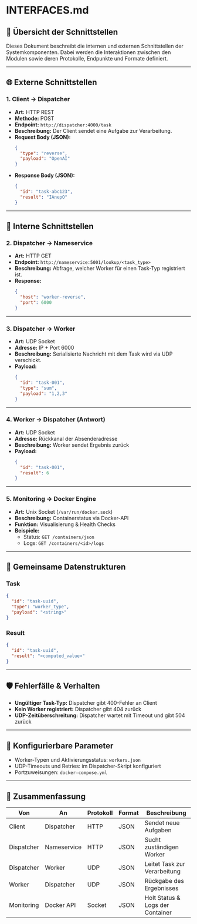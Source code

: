 # INTERFACES.md

## 🎯 Übersicht der Schnittstellen

Dieses Dokument beschreibt die internen und externen Schnittstellen der Systemkomponenten. Dabei werden die Interaktionen zwischen den Modulen sowie deren Protokolle, Endpunkte und Formate definiert.

---

## 🌐 Externe Schnittstellen

### 1. Client → Dispatcher

- **Art:** HTTP REST
- **Methode:** POST
- **Endpoint:** `http://dispatcher:4000/task`
- **Beschreibung:** Der Client sendet eine Aufgabe zur Verarbeitung.
- **Request Body (JSON):**
  ```json
  {
    "type": "reverse",
    "payload": "OpenAI"
  }
  ```
- **Response Body (JSON):**
  ```json
  {
    "id": "task-abc123",
    "result": "IAnepO"
  }
  ```

---

## 🔁 Interne Schnittstellen

### 2. Dispatcher → Nameservice

- **Art:** HTTP GET
- **Endpoint:** `http://nameservice:5001/lookup/<task_type>`
- **Beschreibung:** Abfrage, welcher Worker für einen Task-Typ registriert ist.
- **Response:**
  ```json
  {
    "host": "worker-reverse",
    "port": 6000
  }
  ```

---

### 3. Dispatcher → Worker

- **Art:** UDP Socket
- **Adresse:** IP + Port 6000
- **Beschreibung:** Serialisierte Nachricht mit dem Task wird via UDP verschickt.
- **Payload:**
  ```json
  {
    "id": "task-001",
    "type": "sum",
    "payload": "1,2,3"
  }
  ```

---

### 4. Worker → Dispatcher (Antwort)

- **Art:** UDP Socket
- **Adresse:** Rückkanal der Absenderadresse
- **Beschreibung:** Worker sendet Ergebnis zurück
- **Payload:**
  ```json
  {
    "id": "task-001",
    "result": 6
  }
  ```

---

### 5. Monitoring → Docker Engine

- **Art:** Unix Socket (`/var/run/docker.sock`)
- **Beschreibung:** Containerstatus via Docker-API
- **Funktion:** Visualisierung & Health Checks
- **Beispiele:**
  - Status: `GET /containers/json`
  - Logs: `GET /containers/<id>/logs`

---

## 📂 Gemeinsame Datenstrukturen

### Task

```json
{
  "id": "task-uuid",
  "type": "worker_type",
  "payload": "<string>"
}
```

### Result

```json
{
  "id": "task-uuid",
  "result": "<computed_value>"
}
```

---

## 🛡 Fehlerfälle & Verhalten

- **Ungültiger Task-Typ:** Dispatcher gibt 400-Fehler an Client
- **Kein Worker registriert:** Dispatcher gibt 404 zurück
- **UDP-Zeitüberschreitung:** Dispatcher wartet mit Timeout und gibt 504 zurück

---

## 🔧 Konfigurierbare Parameter

- Worker-Typen und Aktivierungsstatus: `workers.json`
- UDP-Timeouts und Retries: im Dispatcher-Skript konfiguriert
- Portzuweisungen: `docker-compose.yml`

---

## 🔄 Zusammenfassung

| Von            | An              | Protokoll | Format | Beschreibung                      |
|----------------|------------------|-----------|--------|-----------------------------------|
| Client         | Dispatcher       | HTTP      | JSON   | Sendet neue Aufgaben              |
| Dispatcher     | Nameservice      | HTTP      | JSON   | Sucht zuständigen Worker          |
| Dispatcher     | Worker           | UDP       | JSON   | Leitet Task zur Verarbeitung      |
| Worker         | Dispatcher       | UDP       | JSON   | Rückgabe des Ergebnisses          |
| Monitoring     | Docker API       | Socket    | JSON   | Holt Status & Logs der Container  |
